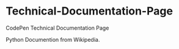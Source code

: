 # Technical-Documentation-Page
CodePen Technical Documentation Page

Python Documention from Wikipedia.
